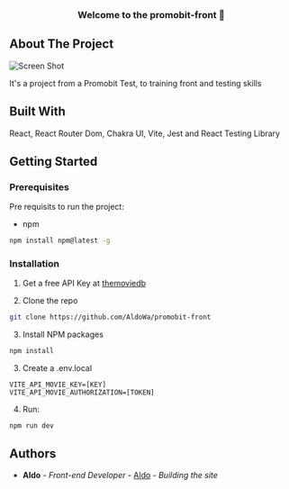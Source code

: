 <br/>
<p align="center">
  <h3 align="center">Welcome to the promobit-front 🤝</h3>
</p>

## About The Project

![Screen Shot](https://i.ibb.co/Sv06w4r/image.png)

It's a project from a Promobit Test, to training front and testing skills

## Built With

React, React Router Dom, Chakra UI, Vite, Jest and React Testing Library

## Getting Started

### Prerequisites

Pre requisits to run the project:

* npm

```sh
npm install npm@latest -g
```

### Installation

1. Get a free API Key at [themoviedb](https://developer.themoviedb.org/reference/intro/getting-started)

2. Clone the repo

```sh
git clone https://github.com/AldoWa/promobit-front
```

3. Install NPM packages

```sh
npm install
```
3. Create a .env.local
```JS
VITE_API_MOVIE_KEY=[KEY]
VITE_API_MOVIE_AUTHORIZATION=[TOKEN]
```

4. Run:

```JS
npm run dev
```

## Authors

* **Aldo** - *Front-end Developer* - [Aldo](https://github.com/AldoWa) - *Building the site*

